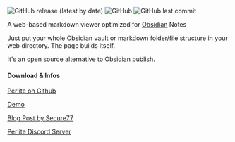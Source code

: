 ![GitHub release (latest by date)](https://img.shields.io/github/v/release/secure-77/perlite) ![GitHub](https://img.shields.io/github/license/secure-77/perlite) ![GitHub last commit](https://img.shields.io/github/last-commit/secure-77/Perlite)


	
A web-based markdown viewer optimized for [Obsidian](https://obsidian.md/) Notes

Just put your whole Obsidian vault or markdown folder/file structure in your web directory. The page builds itself. 

It's an open source alternative to Obsidian publish.


#### Download & Infos

[Perlite on Github](https://github.com/secure-77/Perlite)

[Demo](https://perlite.secure77.de)

[Blog Post by Secure77](https://secure77.de/perlite)

[Perlite Discord Server](https://discord.gg/pkJ347ssWT)